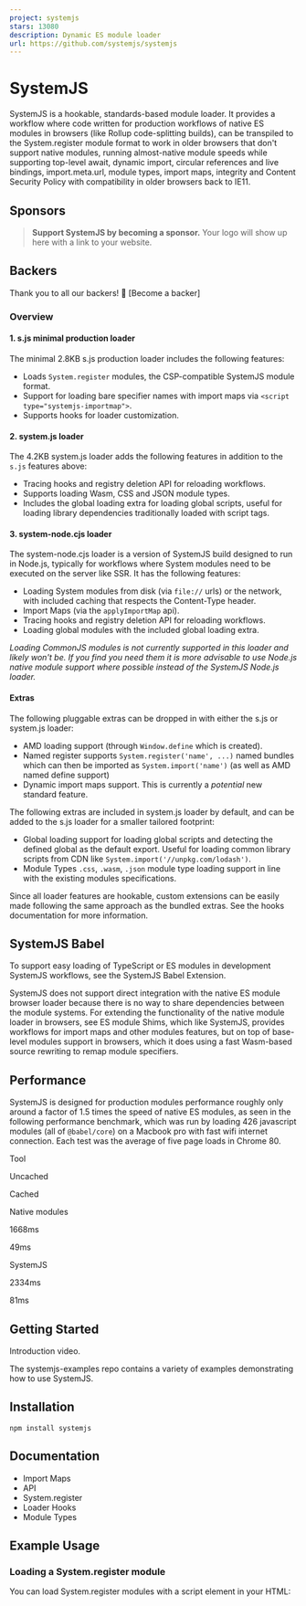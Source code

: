 ```yaml
---
project: systemjs
stars: 13080
description: Dynamic ES module loader
url: https://github.com/systemjs/systemjs
---
```


SystemJS
========

SystemJS is a hookable, standards-based module loader. It provides a workflow where code written for production workflows of native ES modules in browsers (like Rollup code-splitting builds), can be transpiled to the System.register module format to work in older browsers that don't support native modules, running almost-native module speeds while supporting top-level await, dynamic import, circular references and live bindings, import.meta.url, module types, import maps, integrity and Content Security Policy with compatibility in older browsers back to IE11.

Sponsors
--------

> **Support SystemJS by becoming a sponsor.** Your logo will show up here with a link to your website.

Backers
-------

Thank you to all our backers! 🙏 \[Become a backer\]

### Overview

#### 1\. s.js minimal production loader

The minimal 2.8KB s.js production loader includes the following features:

-   Loads `System.register` modules, the CSP-compatible SystemJS module format.
-   Support for loading bare specifier names with import maps via `<script type="systemjs-importmap">`.
-   Supports hooks for loader customization.

#### 2\. system.js loader

The 4.2KB system.js loader adds the following features in addition to the `s.js` features above:

-   Tracing hooks and registry deletion API for reloading workflows.
-   Supports loading Wasm, CSS and JSON module types.
-   Includes the global loading extra for loading global scripts, useful for loading library dependencies traditionally loaded with script tags.

#### 3\. system-node.cjs loader

The system-node.cjs loader is a version of SystemJS build designed to run in Node.js, typically for workflows where System modules need to be executed on the server like SSR. It has the following features:

-   Loading System modules from disk (via `file://` urls) or the network, with included caching that respects the Content-Type header.
-   Import Maps (via the `applyImportMap` api).
-   Tracing hooks and registry deletion API for reloading workflows.
-   Loading global modules with the included global loading extra.

_Loading CommonJS modules is not currently supported in this loader and likely won't be. If you find you need them it is more advisable to use Node.js native module support where possible instead of the SystemJS Node.js loader._

#### Extras

The following pluggable extras can be dropped in with either the s.js or system.js loader:

-   AMD loading support (through `Window.define` which is created).
-   Named register supports `System.register('name', ...)` named bundles which can then be imported as `System.import('name')` (as well as AMD named define support)
-   Dynamic import maps support. This is currently a _potential_ new standard feature.

The following extras are included in system.js loader by default, and can be added to the s.js loader for a smaller tailored footprint:

-   Global loading support for loading global scripts and detecting the defined global as the default export. Useful for loading common library scripts from CDN like `System.import('//unpkg.com/lodash')`.
-   Module Types `.css`, `.wasm`, `.json` module type loading support in line with the existing modules specifications.

Since all loader features are hookable, custom extensions can be easily made following the same approach as the bundled extras. See the hooks documentation for more information.

SystemJS Babel
--------------

To support easy loading of TypeScript or ES modules in development SystemJS workflows, see the SystemJS Babel Extension.

SystemJS does not support direct integration with the native ES module browser loader because there is no way to share dependencies between the module systems. For extending the functionality of the native module loader in browsers, see ES module Shims, which like SystemJS, provides workflows for import maps and other modules features, but on top of base-level modules support in browsers, which it does using a fast Wasm-based source rewriting to remap module specifiers.

Performance
-----------

SystemJS is designed for production modules performance roughly only around a factor of 1.5 times the speed of native ES modules, as seen in the following performance benchmark, which was run by loading 426 javascript modules (all of `@babel/core`) on a Macbook pro with fast wifi internet connection. Each test was the average of five page loads in Chrome 80.

Tool

Uncached

Cached

Native modules

1668ms

49ms

SystemJS

2334ms

81ms

Getting Started
---------------

Introduction video.

The systemjs-examples repo contains a variety of examples demonstrating how to use SystemJS.

Installation
------------

```
npm install systemjs
```

Documentation
-------------

-   Import Maps
-   API
-   System.register
-   Loader Hooks
-   Module Types

Example Usage
-------------

### Loading a System.register module

You can load System.register modules with a script element in your HTML:

<script src\="system.js"\></script\>
<script type\="systemjs-module" src\="/js/main.js"\></script\>
<script type\="systemjs-module" src\="import:name-of-module"\></script\>

### Loading with System.import

You can also dynamically load modules at any time with `System.import()`:

System.import('/js/main.js');

where `main.js` is a module available in the System.register module format.

### Bundling workflow

For an example of a bundling workflow, see the Rollup Code Splitting starter project - https://github.com/rollup/rollup-starter-code-splitting.

Note that when building System modules you typically want to ensure anonymous System.register statements like:

System.register(\[\], function () { ... });

are emitted, as these can be loaded in a way that behaves the same as normal ES modules, and **not** named register statements like:

System.register('name', \[\], function () { ... });

While these can be supported with the named register extension, this approach is typically not recommended for modern modules workflows.

### Import Maps

Say `main.js` depends on loading `'lodash'`, then we can define an import map:

<script src\="system.js"\></script\>
<script type\="systemjs-importmap"\>
{
  "imports": {
    "lodash": "https://unpkg.com/lodash@4.17.10/lodash.js"
  }
}
</script\>
<!-- Alternatively:
<script type="systemjs-importmap" src="path/to/map.json" crossorigin="anonymous"></script>
\-->
<script type\="systemjs-module" src\="/js/main.js"\></script\>

### IE11 Support

IE11 continues to be fully supported, provided the relevant polyfills are available.

The main required polyfill is a `Promise` polyfill. If using import maps a `fetch` polyfill is also needed.

Both of these can be loaded conditionally using for example using Bluebird Promises and the GitHub Fetch Polyfill over Unpkg:

<script\>
  if (typeof Promise \=== 'undefined')
    document.write('<script src="https://unpkg.com/bluebird@3.7.2/js/browser/bluebird.core.min.js"><\\/script>');
  if (typeof fetch \=== 'undefined')
    document.write('<script src="https://unpkg.com/whatwg-fetch@3.4.1/dist/fetch.umd.js"><\\/script>');
</script\>

located _before_ the SystemJS script itself. The above will ensure these polyfills are only fetched for older browsers without `Promise` and `fetch` support.

#### Note on Import Maps Support in IE11

When using external import maps (those with `src=""` attributes), there is an IE11-specific workaround that might need to be used. Browsers should not make a network request when they see `<script type="systemjs-importmap" src="/importmap.json"></script>` during parsing of the initial HTML page. However, IE11 does so. Codesandbox demonstration

Normally this is not an issue, as SystemJS will make an additional request via fetch/xhr for the import map. However, a problem can occur when the file is cached after the first request, since the first request caused by IE11 does not send the Origin request header by default. If the request requires CORS, the lack of an Origin request header causes many web servers (including AWS Cloudfront) to omit the response CORS headers. This can result in the resource being cached without CORS headers, which causes the later SystemJS fetch() to fail because of CORS checks.

This can be worked around by adding `crossorigin="anonymous"` as an attribute to the `<script type="systemjs-importmap">` script.

Community Projects
------------------

A list of projects that use or work with SystemJS in providing modular browser workflows. Post a PR.

-   beyondjs.com -TypeScript first meta-framework for universal microfrontends/micronservices.
-   esm-bundle - list of System.register versions for major libraries, including documentation on how to create a System.register bundle for any npm package.
-   es-dev-server - A web server for developing without a build step.
-   import map overrides - Dynamically inject an import map stored in local storage so that you can override the URL for any module. Can be useful for running development modules on localhost against the server.
-   js-env - Collection of development tools providing a unified workflow to write JavaScript for the web, node.js or both at the same time.
-   jspm.org - Package manager for native modules, using SystemJS for backwards compatibility.
-   single-spa - JavaScript framework for front-end microservices.
-   systemjs-webpack-interop - npm lib for setting webpack public path and creating webpack configs that work well with SystemJS.
-   @wener/system - hooks to make System works with npm registry & package.json}

Compatibility with Webpack
--------------------------

Code-splitting builds on top of native ES modules, like Rollup offers, are an alternative to the Webpack-style chunking approach - offering a way to utilize the native module loader for loading shared and dynamic chunks instead of using a custom registry and loader as Webpack bundles include. Scope-level optimizations can be performed on ES modules when they are combined, while ensuring no duplicate code is loaded through dynamic loading and code-sharing in the module registry, using the features of the native module loader and its dynamic runtime nature.

systemjs-webpack-interop is a community-maintained npm library that might help you get webpack and systemjs working well together.

As of webpack@4.30.0, it is now possible to compile webpack bundles to System.register format, by modifying your webpack config:

{
  output: {
    libraryTarget: 'system', 
  }
}

If using webpack@<5, the following config is needed to avoid rewriting references to the global `System` variable:

{
  module: {
    rules: \[
      { parser: { system: false } }
    \]
  }
}

Using npm packages
------------------

Third party libraries and npm packages may be used as long as they are published in a supported module format. For packages that do not exist in a supported module format, here is a list of github repos that publish `System.register` versions of popular third party libraries (such as react, react-dom, rxjs, etc).

Contributing to SystemJS
------------------------

Project bug fixes and changes are welcome for discussion, provided the project footprint remains minimal.

Task running is handled by Chomp (https://chompbuild.com).

To run the tests:

```
npm install -g chomp
chomp test
```

Changes
-------

For the changelog, see CHANGELOG.md.

License
-------

MIT
